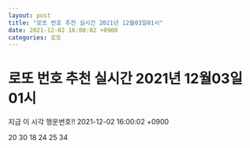 ```yaml
---
layout: post
title: "로또 번호 추천 실시간 2021년 12월03일01시"
date: 2021-12-02 16:00:02 +0900
categories: 로또
---
```


# 로또 번호 추천 실시간 2021년 12월03일01시

지금 이 시각 행운번호!! 2021-12-02 16:00:02 +0900

 20  30  18  24  25  34 

